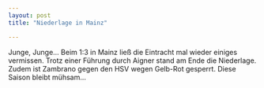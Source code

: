 ```yaml
---
layout: post
title: "Niederlage in Mainz"

---
```


Junge, Junge... Beim 1:3 in Mainz ließ die Eintracht mal wieder einiges vermissen. Trotz einer Führung durch Aigner stand am Ende die Niederlage. Zudem ist Zambrano gegen den HSV wegen Gelb-Rot gesperrt. Diese Saison bleibt mühsam...


